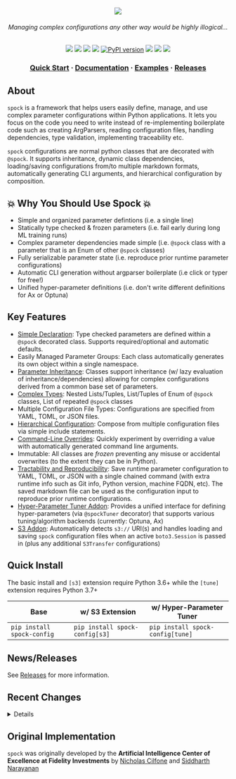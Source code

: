 <html>
<h1 align="center">
    <a href="https://fidelity.github.io/spock/"><img src="https://raw.githubusercontent.com/fidelity/spock/master/resources/images/logo.png"/></a>
    <h6 align="center">Managing complex configurations any other way would be highly illogical...</h6>
</h1>

<p align="center">
  <a href="https://opensource.org/licenses/Apache-2.0"><img src="https://img.shields.io/badge/License-Apache%202.0-9cf"/></a>
  <a href="https://bestpractices.coreinfrastructure.org/projects/5551"><img src="https://bestpractices.coreinfrastructure.org/projects/5551/badge"></a>
  <a><img src="https://img.shields.io/badge/python-3.6+-informational.svg"/></a>
  <a href="https://github.com/psf/black"><img src="https://img.shields.io/badge/code%20style-black-000000.svg"/></a>
  <a href="https://badge.fury.io/py/spock-config"><img src="https://badge.fury.io/py/spock-config.svg" alt="PyPI version"></a>
  <a href="https://coveralls.io/github/fidelity/spock?branch=master"><img src="https://coveralls.io/repos/github/fidelity/spock/badge.svg?branch=master"/></a>
  <a><img src="https://github.com/fidelity/spock/workflows/pytest/badge.svg?branch=master"/></a>
  <a><img src="https://github.com/fidelity/spock/workflows/docs/badge.svg"/></a>
</p>
  
<h3 align="center">
  <a href="https://fidelity.github.io/spock/Quick-Start">Quick Start</a>
  <span> · </span>
  <a href="https://fidelity.github.io/spock/">Documentation</a>
  <span> · </span>
  <a href="https://github.com/fidelity/spock/blob/master/examples">Examples</a>
  <span> · </span>
  <a href="https://github.com/fidelity/spock/releases">Releases</a>
</h3>
  
</html>

## About

`spock` is a framework that helps users easily define, manage, and use complex parameter configurations within Python 
applications. It lets you focus on the code you need to write instead of re-implementing boilerplate code such as
creating ArgParsers, reading configuration files, handling dependencies, type validation, implementing traceability etc.

`spock` configurations are normal python classes that are decorated with `@spock`. It supports 
inheritance, dynamic class dependencies, loading/saving configurations from/to multiple markdown formats, automatically 
generating CLI arguments, and hierarchical configuration by composition.

## 💥 Why You Should Use Spock 💥 

* Simple and organized parameter defintions (i.e. a single line)
* Statically type checked & frozen parameters (i.e. fail early during long ML training runs)
* Complex parameter dependencies made simple (i.e. `@spock` class with a parameter that is an Enum of other 
`@spock` classes)
* Fully serializable parameter state (i.e. reproduce prior runtime parameter configurations)
* Automatic CLI generation without argparser boilerplate (i.e click or typer for free!)
* Unified hyper-parameter definitions (i.e. don't write different definitions for Ax or Optuna)

## Key Features

* [Simple Declaration](https://fidelity.github.io/spock/basics/Define): Type checked parameters are 
  defined within a `@spock` decorated class. Supports required/optional and automatic defaults.
* Easily Managed Parameter Groups: Each class automatically generates its own object within a single namespace.
* [Parameter Inheritance](https://fidelity.github.io/spock/advanced_features/Inheritance): Classes support 
  inheritance (w/ lazy evaluation of inheritance/dependencies) allowing for complex configurations derived from 
  a common base set of parameters.
* [Complex Types](https://fidelity.github.io/spock/advanced_features/Advanced-Types/): Nested Lists/Tuples, 
  List/Tuples of Enum of `@spock` classes, List of repeated `@spock` classes
* Multiple Configuration File Types: Configurations are specified from YAML, TOML, or JSON files.
* [Hierarchical Configuration](https://fidelity.github.io/spock/advanced_features/Composition/): Compose from 
  multiple configuration files via simple include statements.
* [Command-Line Overrides](https://fidelity.github.io/spock/advanced_features/Command-Line-Overrides/): Quickly 
  experiment by overriding a value with automatically generated command line arguments.
* Immutable: All classes are *frozen* preventing any misuse or accidental overwrites (to the extent they can be in 
  Python).
* [Tractability and Reproducibility](https://fidelity.github.io/spock/basics/Saving): Save runtime 
  parameter configuration to YAML, TOML, or JSON with a single chained command (with extra runtime info such as Git info, 
  Python version, machine FQDN, etc). The saved markdown file can be used as the configuration input to reproduce 
  prior runtime configurations.
* [Hyper-Parameter Tuner Addon](https://fidelity.github.io/spock/addons/tuner/About): Provides a unified
  interface for defining hyper-parameters (via `@spockTuner` decorator) that supports various tuning/algorithm 
  backends (currently: Optuna, Ax)
* [S3 Addon](https://fidelity.github.io/spock/addons/S3): Automatically detects `s3://` URI(s) and handles loading 
  and saving `spock` configuration files when an active `boto3.Session` is passed in (plus any additional 
  `S3Transfer` configurations)

## Quick Install

The basic install and `[s3]` extension require Python 3.6+ while the `[tune]` extension requires Python 3.7+

| Base | w/ S3 Extension | w/ Hyper-Parameter Tuner |
|------|-----------------|--------------------------|
| `pip install spock-config` | `pip install spock-config[s3]` | `pip install spock-config[tune]` |

## News/Releases

See [Releases](https://github.com/fidelity/spock/releases) for more information.

<html>
<h2 id="features"> 
  Recent Changes
</h2>
</html>

<details>

#### January 18th, 2022
* Support for lazy evaluation: (1) inherited classes do not need to be `@spock` decorated, (2) dependencies/references 
between `spock` classes can be lazily handled thus preventing the need for every `@spock` decorated classes to be 
passed into `*args` within the main `SpockBuilder` API
* Updated main API interface for better top-level imports (backwards compatible): `ConfigArgBuilder`->`spockBuilder`
* Added stubs to the underlying decorator that should help with type hinting in VSCode (pylance/pyright)

#### December 14, 2021
* Refactored the backend to better handle nested dependencies (and for clarity)
* Refactored the docs to use Docusaurus

#### August 17, 2021
* Added hyper-parameter tuning backend support for Ax via Service API
</details>

## Original Implementation

`spock` was originally developed by the **Artificial Intelligence Center of Excellence at Fidelity Investments** by [Nicholas Cilfone](https://github.com/ncilfone) and [Siddharth Narayanan](https://github.com/sidnarayanan)


